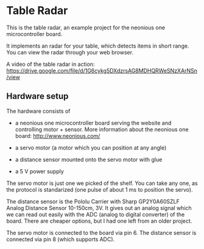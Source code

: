 # Table Radar

This is the table radar, an example project for the neonious one microcontroller board.

It implements an radar for your table, which detects items in short range. You can view the radar through your web browser.

A video of the table radar in action: https://drive.google.com/file/d/1G6cykg5DXdzrsAG8MDHQRWeSNzXArNSn/view


## Hardware setup

The hardware consists of

- a neonious one microcontroller board serving the website and controlling motor + sensor. More information about the neonious one board: http://www.neonious.com/

- a servo motor (a motor which you can position at any angle)
- a distance sensor mounted onto the servo motor with glue
- a 5 V power supply

The servo motor is just one we picked of the shelf. You can take any one, as the protocol is standarized (one pulse of about 1 ms to position the servo).

The distance sensor is the Pololu Carrier with Sharp GP2Y0A60SZLF Analog Distance Sensor 10-150cm, 3V. It gives out an analog signal which we can read out easily with the ADC (analog to digital converter) of the board. There are cheaper options, but I had one left from an older project.

The servo motor is connected to the board via pin 6. The distance sensor is connected via pin 8 (which supports ADC).
